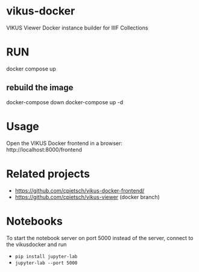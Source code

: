 # vikus-docker
VIKUS Viewer Docker instance builder for IIIF Collections


# RUN
docker compose up

## rebuild the image
docker-compose down
docker-compose up -d

# Usage
Open the VIKUS Docker frontend in a browser:
http://localhost:8000/frontend


# Related projects
- https://github.com/cpietsch/vikus-docker-frontend/
- https://github.com/cpietsch/vikus-viewer (docker branch)


# Notebooks
To start the notebook server on port 5000 instead of the server, connect to the vikusdocker and run
- `pip install jupyter-lab`
- `jupyter-lab --port 5000`